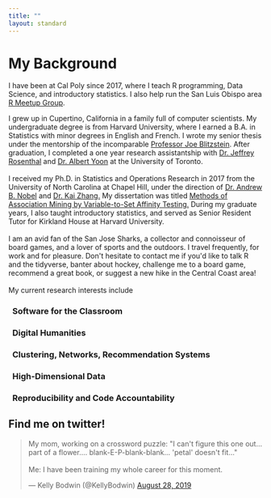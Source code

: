 ```yaml
---
title: ""
layout: standard
---
```


<h1 class="f1 f-headline">My Background</h1>

I have been at Cal Poly since 2017, where I teach R programming, Data Science, and introductory statistics.  I also help run the San Luis Obispo area <a href="https://www.meetup.com/useR-Group-in-San-Luis-Obispo-County/">R Meetup Group</a>.


I grew up in Cupertino, California in a family full of computer scientists.  My undergraduate degree is from Harvard University, where I earned a B.A. in Statistics with minor degrees in English and French.  I wrote my senior thesis under the mentorship of the incomparable <a href='http://www.people.fas.harvard.edu/~blitz/Site/Home.html'>Professor Joe Blitzstein</a>.  After graduation, I completed a one year research assistantship with <a href='www.probability.ca'>Dr. Jeffrey Rosenthal</a> and <a href='http://www.law.utoronto.ca/faculty-staff/full-time-faculty/albert-yoon'>Dr. Albert Yoon</a> at the University of Toronto.<br><br>I received my Ph.D. in Statistics and Operations Research in 2017 from the University of North Carolina at Chapel Hill, under the direction of <a href='http://www.unc.edu/~nobel/'>Dr. Andrew B. Nobel</a> and <a href='http://www.unc.edu/~zhangk/'>Dr. Kai Zhang.</a>  My dissertation was titled <a href='https://cdr.lib.unc.edu/record/uuid:de606a1c-f85d-45d5-9767-c5b06063aa29'>Methods of Association Mining by Variable-to-Set Affinity Testing.</a> During my graduate years, I also taught introductory statistics, and served as Senior Resident Tutor for Kirkland House at Harvard University.<br><br>I am an avid fan of the San Jose Sharks, a collector and connoisseur of board games, and a lover of sports and the outdoors.  I travel frequently, for work and for pleasure.  Don't hesitate to contact me if you'd like to talk R and the tidyverse, banter about hockey, challenge me to a board game, recommend a great book, or suggest a new hike in the Central Coast area!<br><br>My current research interests include<h3><i class="fas fa-laptop-code"></i> &nbsp; Software for the Classroom</h3><h3><i class="fas fa-university"></i> &nbsp; Digital Humanities</h3><h3><i class="fas fa-project-diagram"></i> &nbsp; Clustering, Networks, Recommendation Systems</h3><h3><i class="fas fa-database"></i> &nbsp; High-Dimensional Data</h3><h3><i class="fas fa-file-code"></i> &nbsp; Reproducibility and Code Accountability</h3> 

<h2 class="f2 f-headline">Find me on twitter!</h2>

<blockquote class="twitter-tweet"><p lang="en" dir="ltr">My mom, working on a crossword puzzle: &quot;I can&#39;t figure this one out... part of a flower.... blank-E-P-blank-blank... &#39;petal&#39; doesn&#39;t fit...&quot;<br><br>Me: I have been training my whole career for this moment.</p>&mdash; Kelly Bodwin (@KellyBodwin) <a href="https://twitter.com/KellyBodwin/status/1166644210294034432?ref_src=twsrc%5Etfw">August 28, 2019</a></blockquote> <script async src="https://platform.twitter.com/widgets.js" charset="utf-8"></script>
